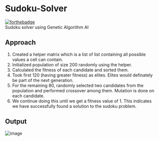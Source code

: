# Sudoku-Solver
[![forthebadge](https://forthebadge.com/images/badges/made-with-python.svg)](https://forthebadge.com) <br />
Sudoku solver using Genetic Algorithm AI

## Approach
<ol>
  <li>Created a helper matrix which is a list of list containing all possible values a cell can contain.</li>
  <li>Initialized population of size 200 randomly using the helper.</li>
  <li>Calculated the fitness of each candidate and sorted them.</li>
  <li>Took first 120 (having greater fitness) as elites. Elites would definately be part of the next generation.</li>
  <li>For the remaining 80, randomly selected two candidates from the population and performed crossover among them. Mutation is
  done on each candidate.</li>
  <li>We continue doing this until we get a fitness value of 1. This indicates we have successfully found a solution to the sudoku problem.</li>
</ol>

## Output
![image](https://user-images.githubusercontent.com/30633549/57671798-eb526a00-7632-11e9-86a9-e95132826dd0.png)

